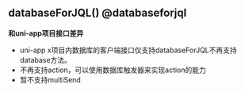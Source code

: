 ## databaseForJQL() @databaseforjql

**和uni-app项目接口差异**

- uni-app x项目内数据库的客户端接口仅支持databaseForJQL不再支持database方法。
- 不再支持action，可以使用数据库触发器来实现action的能力
- 暂不支持multiSend

<!-- UTSUNICLOUDAPIJSON.databaseForJQL.description -->

<!-- UTSUNICLOUDAPIJSON.databaseForJQL.param -->

<!-- UTSUNICLOUDAPIJSON.databaseForJQL.returnValue -->

<!-- UTSUNICLOUDAPIJSON.databaseForJQL.compatibility -->

<!-- UTSUNICLOUDAPIJSON.databaseForJQL.tutorial -->

<!-- UTSUNICLOUDAPIJSON.unicloud-database.example -->

